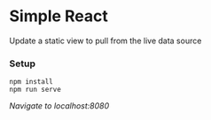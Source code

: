# Simple React #

Update a static view to pull from the live data source

### Setup ###
```shell
npm install
npm run serve
```
*Navigate to localhost:8080*

